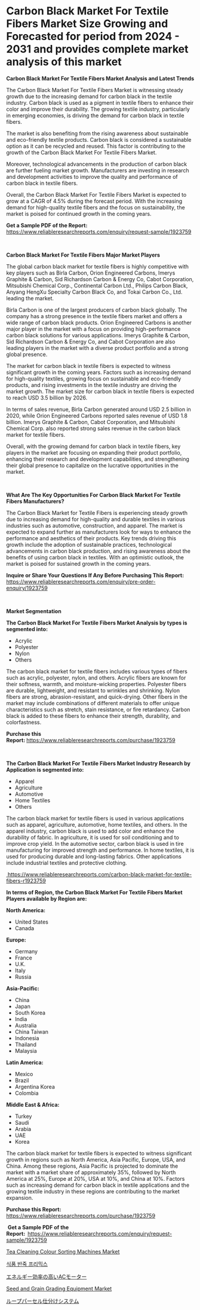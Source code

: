 <p><h1>Carbon Black Market For Textile Fibers Market Size Growing and Forecasted for period from 2024 - 2031 and provides complete market analysis of this market</h1></p><p><strong>Carbon Black Market For Textile Fibers Market Analysis and Latest Trends</strong></p>
<p><p>The Carbon Black Market For Textile Fibers Market is witnessing steady growth due to the increasing demand for carbon black in the textile industry. Carbon black is used as a pigment in textile fibers to enhance their color and improve their durability. The growing textile industry, particularly in emerging economies, is driving the demand for carbon black in textile fibers.</p><p>The market is also benefiting from the rising awareness about sustainable and eco-friendly textile products. Carbon black is considered a sustainable option as it can be recycled and reused. This factor is contributing to the growth of the Carbon Black Market For Textile Fibers Market.</p><p>Moreover, technological advancements in the production of carbon black are further fueling market growth. Manufacturers are investing in research and development activities to improve the quality and performance of carbon black in textile fibers.</p><p>Overall, the Carbon Black Market For Textile Fibers Market is expected to grow at a CAGR of 4.5% during the forecast period. With the increasing demand for high-quality textile fibers and the focus on sustainability, the market is poised for continued growth in the coming years.</p></p>
<p><strong>Get a Sample PDF of the Report:&nbsp;</strong> <a href="https://www.reliableresearchreports.com/enquiry/request-sample/1923759">https://www.reliableresearchreports.com/enquiry/request-sample/1923759</a></p>
<p>&nbsp;</p>
<p><strong>Carbon Black Market For Textile Fibers Major Market Players</strong></p>
<p><p>The global carbon black market for textile fibers is highly competitive with key players such as Birla Carbon, Orion Engineered Carbons, Imerys Graphite & Carbon, Sid Richardson Carbon & Energy Co, Cabot Corporation, Mitsubishi Chemical Corp., Continental Carbon Ltd., Philips Carbon Black, Anyang HengXu Specialty Carbon Black Co, and Tokai Carbon Co., Ltd. leading the market.</p><p>Birla Carbon is one of the largest producers of carbon black globally. The company has a strong presence in the textile fibers market and offers a wide range of carbon black products. Orion Engineered Carbons is another major player in the market with a focus on providing high-performance carbon black solutions for various applications. Imerys Graphite & Carbon, Sid Richardson Carbon & Energy Co, and Cabot Corporation are also leading players in the market with a diverse product portfolio and a strong global presence.</p><p>The market for carbon black in textile fibers is expected to witness significant growth in the coming years. Factors such as increasing demand for high-quality textiles, growing focus on sustainable and eco-friendly products, and rising investments in the textile industry are driving the market growth. The market size for carbon black in textile fibers is expected to reach USD 3.5 billion by 2026.</p><p>In terms of sales revenue, Birla Carbon generated around USD 2.5 billion in 2020, while Orion Engineered Carbons reported sales revenue of USD 1.8 billion. Imerys Graphite & Carbon, Cabot Corporation, and Mitsubishi Chemical Corp. also reported strong sales revenue in the carbon black market for textile fibers.</p><p>Overall, with the growing demand for carbon black in textile fibers, key players in the market are focusing on expanding their product portfolio, enhancing their research and development capabilities, and strengthening their global presence to capitalize on the lucrative opportunities in the market.</p></p>
<p>&nbsp;</p>
<p><strong>What Are The Key Opportunities For Carbon Black Market For Textile Fibers Manufacturers?</strong></p>
<p><p>The Carbon Black Market for Textile Fibers is experiencing steady growth due to increasing demand for high-quality and durable textiles in various industries such as automotive, construction, and apparel. The market is expected to expand further as manufacturers look for ways to enhance the performance and aesthetics of their products. Key trends driving this growth include the adoption of sustainable practices, technological advancements in carbon black production, and rising awareness about the benefits of using carbon black in textiles. With an optimistic outlook, the market is poised for sustained growth in the coming years.</p></p>
<p><strong>Inquire or Share Your Questions If Any Before Purchasing This Report:</strong> <a href="https://www.reliableresearchreports.com/enquiry/pre-order-enquiry/1923759">https://www.reliableresearchreports.com/enquiry/pre-order-enquiry/1923759</a></p>
<p>&nbsp;</p>
<p><strong>Market Segmentation</strong></p>
<p><strong>The Carbon Black Market For Textile Fibers Market Analysis by types is segmented into:</strong></p>
<p><ul><li>Acrylic</li><li>Polyester</li><li>Nylon</li><li>Others</li></ul></p>
<p><p>The carbon black market for textile fibers includes various types of fibers such as acrylic, polyester, nylon, and others. Acrylic fibers are known for their softness, warmth, and moisture-wicking properties. Polyester fibers are durable, lightweight, and resistant to wrinkles and shrinking. Nylon fibers are strong, abrasion-resistant, and quick-drying. Other fibers in the market may include combinations of different materials to offer unique characteristics such as stretch, stain resistance, or fire retardancy. Carbon black is added to these fibers to enhance their strength, durability, and colorfastness.</p></p>
<p><strong>Purchase this Report:&nbsp;</strong><a href="https://www.reliableresearchreports.com/purchase/1923759">https://www.reliableresearchreports.com/purchase/1923759</a></p>
<p>&nbsp;</p>
<p><strong>The Carbon Black Market For Textile Fibers Market Industry Research by Application is segmented into:</strong></p>
<p><ul><li>Apparel</li><li>Agriculture</li><li>Automotive</li><li>Home Textiles</li><li>Others</li></ul></p>
<p><p>The carbon black market for textile fibers is used in various applications such as apparel, agriculture, automotive, home textiles, and others. In the apparel industry, carbon black is used to add color and enhance the durability of fabric. In agriculture, it is used for soil conditioning and to improve crop yield. In the automotive sector, carbon black is used in tire manufacturing for improved strength and performance. In home textiles, it is used for producing durable and long-lasting fabrics. Other applications include industrial textiles and protective clothing.</p></p>
<p><a href="https://www.reliableresearchreports.com/carbon-black-market-for-textile-fibers-r1923759">&nbsp;https://www.reliableresearchreports.com/carbon-black-market-for-textile-fibers-r1923759</a></p>
<p><strong>In terms of Region, the Carbon Black Market For Textile Fibers Market Players available by Region are:</strong></p>
<p>
    <p> <strong> North America: </strong>
        <ul>
            <li>United States</li>
            <li>Canada</li>
        </ul>
        </p> 
    <p> <strong> Europe: </strong>
        <ul>
            <li>Germany</li>
            <li>France</li>
            <li>U.K.</li>
            <li>Italy</li>
            <li>Russia</li>
        </ul>
        </p> 
    <p> <strong> Asia-Pacific: </strong>
        <ul>
            <li>China</li>
            <li>Japan</li>
            <li>South Korea</li>
            <li>India</li>
            <li>Australia</li>
            <li>China Taiwan</li>
            <li>Indonesia</li>
            <li>Thailand</li>
            <li>Malaysia</li>
        </ul>
        </p> 
    <p> <strong> Latin America: </strong>
        <ul>
            <li>Mexico</li>
            <li>Brazil</li>
            <li>Argentina Korea</li>
            <li>Colombia</li>
        </ul>
        </p> 
    <p> <strong> Middle East & Africa: </strong>
        <ul>
            <li>Turkey</li>
            <li>Saudi</li>
            <li>Arabia</li>
            <li>UAE</li>
            <li>Korea</li>
        </ul>
    </p>
    </p>
<p><p>The carbon black market for textile fibers is expected to witness significant growth in regions such as North America, Asia Pacific, Europe, USA, and China. Among these regions, Asia Pacific is projected to dominate the market with a market share of approximately 35%, followed by North America at 25%, Europe at 20%, USA at 10%, and China at 10%. Factors such as increasing demand for carbon black in textile applications and the growing textile industry in these regions are contributing to the market expansion.</p></p>
<p><strong>Purchase this Report: </strong><a href="https://www.reliableresearchreports.com/purchase/1923759">https://www.reliableresearchreports.com/purchase/1923759</a></p>
<p>&nbsp;<strong>Get a Sample PDF of the Report:&nbsp;&nbsp;</strong><a href="https://www.reliableresearchreports.com/enquiry/request-sample/1923759">https://www.reliableresearchreports.com/enquiry/request-sample/1923759</a></p>
<p><strong></strong></p>
<p><p><a href="https://github.com/yazulaeha/Market-Research-Report-List-1/blob/main/tea-cleaning-colour-sorting-machines-market.md">Tea Cleaning Colour Sorting Machines Market</a></p><p><a href="https://github.com/konokaryan/Market-Research-Report-List-1/blob/main/9129693124976.md">식품 반죽 프리믹스</a></p><p><a href="https://github.com/dawson566/Market-Research-Report-List-1/blob/main/3687029115768.md">エネルギー効率の高いACモーター</a></p><p><a href="https://github.com/haleemasakdiya1/Market-Research-Report-List-1/blob/main/seed-and-grain-grading-equipment-market.md">Seed and Grain Grading Equipment Market</a></p><p><a href="https://github.com/DeonBoer2023/Market-Research-Report-List-1/blob/main/6490783115769.md">ループパーセル仕分けシステム</a></p></p>
